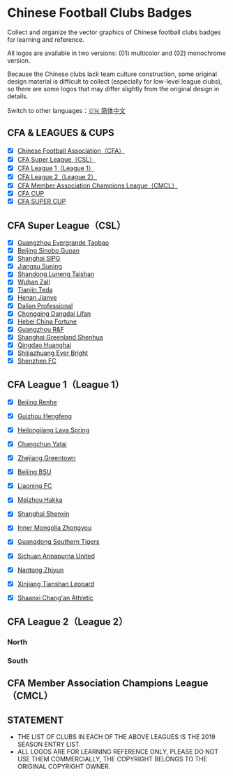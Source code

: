 # Chinese Football Clubs Badges

Collect and organize the vector graphics of Chinese football clubs badges for learning and reference.

All logos are available in two versions: (01) multicolor  and (02) monochrome version.

Because the Chinese clubs lack team culture construction, some original design material is difficult to collect (especially for low-level league clubs), so there are some logos that may differ slightly from the original design in details.

Switch to other languages：[🇨🇳 简体中文](/README.md)

## CFA & LEAGUES & CUPS

- [x] [Chinese Football Association（CFA）](/CFA%20&%20LEAGUES%20&%20CUPS/Chinese%20Football%20Association)
- [x] [CFA Super League（CSL）](/CFA%20&%20LEAGUES%20&%20CUPS/CFA%20Super%20League)
- [x] [CFA League 1（League 1）](/CFA%20&%20LEAGUES%20&%20CUPS/CFA%20League%201)
- [x] [CFA League 2（League 2）](/CFA%20&%20LEAGUES%20&%20CUPS/CFA%20League%202)
- [x] [CFA Member Association Champions League（CMCL）](/CFA%20&%20LEAGUES%20&%20CUPS/CMCL)
- [x] [CFA CUP](/CFA%20&%20LEAGUES%20&%20CUPS/CFA%20CUP)
- [x] [CFA SUPER CUP](/CFA%20&%20LEAGUES%20&%20CUPS/CFA%20SUPER%20CUP)

## CFA Super League（CSL）

- [x] [Guangzhou Evergrande Taobao](/CFA%20SUPER%20LEAGUE/Guangzhou%20Evergrande%20Taobao)
- [x] [Beijing Sinobo Guoan](/CFA%20SUPER%20LEAGUE/Beijing%20Sinobo%20Guoan)
- [x] [Shanghai SIPG](/CFA%20SUPER%20LEAGUE/Shanghai%20SIPG)
- [x] [Jiangsu Suning](/CFA%20SUPER%20LEAGUE/Jiangsu%20Suning)
- [x] [Shandong Luneng Taishan](/CFA%20SUPER%20LEAGUE/Shandong%20Luneng%20Taishan)
- [x] [Wuhan Zall](/CFA%20SUPER%20LEAGUE/Wuhan%20Zall)
- [x] [Tianjin Teda](/CFA%20SUPER%20LEAGUE/Tianjin%20Teda)
- [x] [Henan Jianye](/CFA%20SUPER%20LEAGUE/Henan%20Jianye)
- [x] [Dalian Professional](/CFA%20SUPER%20LEAGUE/Dalian%20Professional)
- [x] [Chongqing Dangdai Lifan](/CFA%20SUPER%20LEAGUE/Chongqing%20Dangdai%20Lifan)
- [x] [Hebei China Fortune](/CFA%20SUPER%20LEAGUE/Hebei%20China%20Fortune)
- [x] [Guangzhou R&F](/CFA%20SUPER%20LEAGUE/Guangzhou%20R&F)
- [x] [Shanghai Greenland Shenhua](/CFA%20SUPER%20LEAGUE/Shanghai%20Greenland%20Shenhua)
- [x] [Qingdao Huanghai](/CFA%20SUPER%20LEAGUE/Qingdao%20Huanghai)
- [x] [Shijiazhuang Ever Bright](/CFA%20SUPER%20LEAGUE/Shijiazhuang%20Ever%20Bright)
- [x] [Shenzhen FC](/CFA%20SUPER%20LEAGUE/Shenzhen%20FC)

## CFA League 1（League 1）


- [x] [Beijing Renhe](/CFA%20LEAGUE%201/Beijing%20Renhe)
- [x] [Guizhou Hengfeng](/CFA%20LEAGUE%201/Guizhou%20Hengfeng)
- [x] [Heilongjiang Lava Spring](/CFA%20LEAGUE%201/Heilongjiang%20Lava%20Spring)
- [x] [Changchun Yatai](/CFA%20LEAGUE%201/Changchun%20Yatai)

- [x] [Zhejiang Greentown](/CFA%20LEAGUE%201/Zhejiang%20Greentown)
- [x] [Beijing BSU](/CFA%20LEAGUE%201/Beijing%20BSU)
- [x] [Liaoning FC](/CFA%20LEAGUE%201/Liaoning%20FC)
- [x] [Meizhou Hakka](/CFA%20LEAGUE%201/Meizhou%20Hakka)
- [x] [Shanghai Shenxin](/CFA%20LEAGUE%201/Shanghai%20Shenxin)
- [x] [Inner Mongolia Zhongyou](/CFA%20LEAGUE%201/Inner%20Mongolia%20Zhongyou)
- [x] [Guangdong Southern Tigers](/CFA%20LEAGUE%201/Guangdong%20Southern%20Tigers)
- [x] [Sichuan Annapurna United](/CFA%20LEAGUE%201/Sichuan%20Annapurna%20United)
- [x] [Nantong Zhiyun](/CFA%20LEAGUE%201/Nantong%20Zhiyun)
- [x] [Xinjiang Tianshan Leopard](/CFA%20LEAGUE%20/Xinjiang%20Tianshan%20Leopard)
- [x] [Shaanxi Chang'an Athletic](/CFA%20LEAGUE%201/Shaanxi%20Chang'an%20Athletic)

## CFA League 2（League 2）

### North

<!--
- [x] [Qingdao Jonoon](/CFA%20LEAGUE%202/North/Qingdao%20Jonoon)
- [x] [Shenyang Urban](/CFA%20LEAGUE%202/North/Shenyang%20Urban)
- [x] [Hebei Aoli Elite](/CFA%20LEAGUE%202/North/Hebei%20Aoli%20Elite)
- [x] [Zibo Cuju](/CFA%20LEAGUE%202/North/Zibo%20Cuju)
- [x] [Jiangsu Yancheng Dingli](/CFA%20LEAGUE%202/North/Jiangsu%20Yancheng%20Dingli)
- [x] [Dalian Chanjoy](/CFA%20LEAGUE%202/North/Dalian%20Chanjoy)
- [x] [Jilin Baijia](/CFA%20LEAGUE%202/North/Jilin%20Baijia)
- [ ] Yinchuan Helanshan
- [x] [Yanbian Beiguo](/CFA%20LEAGUE%202/North/Yanbian%20Beiguo)
- [x] [Beijing BIT](/CFA%20LEAGUE%202/North/Beijing%20BIT)
- [x] [Taizhou Yuanda](/CFA%20LEAGUE%202/North/Taizhou%20Yuanda)
- [x] [Baoding Yingli Yitong](/CFA%20LEAGUE%202/North/Baoding%20Yingli%20Yitong)
- [x] [Inner Mongolia Caoshangfei](/CFA%20LEAGUE%202/North/Inner%20Mongolia%20Caoshangfei)
- [x] [Shanxi Metropolis](/CFA%20LEAGUE%202/North/Shanxi%20Metropolis)
- [x] [Xi'an Daxing Chongde](/CFA%20LEAGUE%202/North/Xi'an%20Daxing%20Chongde)
- [x] [Qingdao Red Lions](/CFA%20LEAGUE%202/North/Qingdao%20Red%20Lions)
- [x] ~~[Dalian Transcendence(DISBAND)](/CFA%20LEAGUE%202/North/Dalian%20Transcendence(DISBAND))~~
-->

### South

<!--
- [x] [Kunshan FC](/CFA%20LEAGUE%202/South/Kunshan%20FC)
- [x] [Shenzhen Pengcheng](/CFA%20LEAGUE%202/South/Shenzhen%20Pengcheng)
- [x] [Zhejiang Yiteng](/CFA%20LEAGUE%202/South/Zhejiang%20Yiteng)
- [x] [Suzhou Dongwu](/CFA%20LEAGUE%202/South/Suzhou%20Dongwu)
- [X] [Jiangxi Liansheng](/CFA%20LEAGUE%202/South/Jiangxi%20Liansheng)
- [x] [Sichuan Jiuniu](/CFA%20LEAGUE%202/South/Sichuan%20Jiuniu)
- [x] [Fujian Tianxin](/CFA%20LEAGUE%202/South/Fujian%20Tianxin)
- [ ] Hunan Billows
- [x] [Lhasa UCI](/CFA%20LEAGUE%202/South/Lhasa%20UCI)
- [x] [Wuhan Three Towns](/CFA%20LEAGUE%202/South/Wuhan%20Three%20Towns)
- [x] [Nanjing Shaye](/CFA%20LEAGUE%202/South/Nanjing%20Shaye)
- [x] [Chengdu Better City](/CFA%20LEAGUE%202/South/Chengdu%20Better%20City)
- [x] [Hubei Chufeng Heli](/CFA%20LEAGUE%202/South/Hubei%20Chufeng%20Heli)
- [ ] Yunnan Kunlu
- [x] [Guangxi Baoyun](/CFA%20LEAGUE%202/South/Guangxi%20Baoyun)
- [x] [Hangzhou Wu-Yue Qiantang](/CFA%20LEAGUE%202/South/Hangzhou%20Wu-Yue%20Qiantang)
-->

## CFA Member Association Champions League（CMCL）

## STATEMENT

- THE LIST OF CLUBS IN EACH OF THE ABOVE LEAGUES IS THE 2019 SEASON ENTRY LIST.
- ALL LOGOS ARE FOR LEARNING REFERENCE ONLY, PLEASE DO NOT USE THEM COMMERCIALLY, THE COPYRIGHT BELONGS TO THE ORIGINAL COPYRIGHT OWNER.


